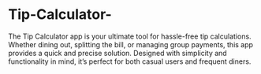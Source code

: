 # Tip-Calculator-
The Tip Calculator app is your ultimate tool for hassle-free tip calculations. Whether dining out, splitting the bill, or managing group payments, this app provides a quick and precise solution. Designed with simplicity and functionality in mind, it’s perfect for both casual users and frequent diners.
